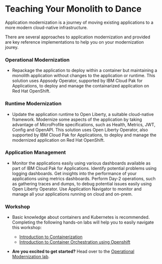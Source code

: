 # Teaching Your Monolith to Dance

Application modernization is a journey of moving existing applications to a more modern cloud-native infrastructure.

There are several approaches to application modernization and provided are key reference implementations to help you on your modernization jourey.

### Operational Modernization

* Repackage the application to deploy within a container but maintaining a monolith application without changes to the application or runtime. This solution uses Appsody Operator, supported by IBM Cloud Pak for Applications, to deploy and manage the containarized application on Red Hat OpenShift.

### Runtime Modernization

* Update the application runtime to Open Liberty, a suitable cloud-native framework. Modernize some aspects of the application by taking advantage of MicroProfile specifications, such as Health, Metrics, JWT, Config and OpenAPI. This solution uses Open Liberty Operator, also supported by IBM Cloud Pak for Applications, to deploy and manage the modernized application on Red Hat OpenShift.

### Application Management

* Monitor the applications easily using various dashboards available as part of IBM Cloud Pak for Applications. Identify potential problems using logging dashboards. Get insights into the performance of your applications using metrics dashboards. Perform Day-2 operations, such as gathering traces and dumps, to debug potential issues easily using Open Liberty Operator. Use Application Navigator to monitor and manage all your applications running on cloud and on-prem.

### Workshop

  * Basic knowledge about containers and Kubernetes is recommended. Completing the following hands-on labs will help you to easily navigate this workshop:
      - [Introduction to Containerization](https://github.com/IBM/openshift-workshop-was/tree/master/labs/Openshift/HelloContainer)
      - [Introduction to Container Orchestration using Openshift](https://github.com/IBM/openshift-workshop-was/tree/master/labs/Openshift/IntroOpenshift)

   * **Are you excited to get started?** Head over to the [Operational Modernization lab](operational-modernization/README.md).